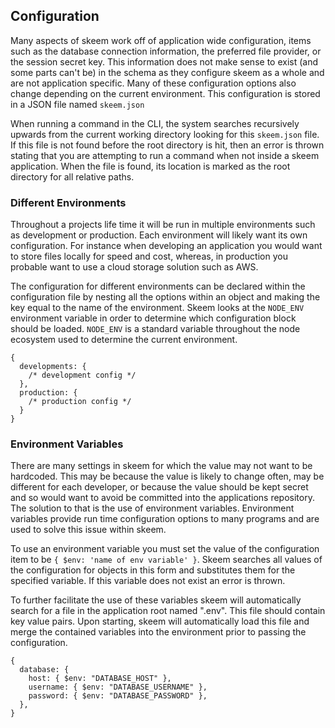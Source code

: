 ## Configuration

Many aspects of skeem work off of application wide configuration, items such as the database connection information, the preferred file provider, or the session secret key. This information does not make sense to exist (and some parts can't be) in the schema as they configure skeem as a whole and are not application specific. Many of these configuration options also change depending on the current environment. This configuration is stored in a JSON file named `skeem.json`

When running a command in the CLI, the system searches recursively upwards from the current working directory looking for this `skeem.json` file. If this file is not found before the root directory is hit, then an error is thrown stating that you are attempting to run a command when not inside a skeem application. When the file is found, its location is marked as the root directory for all relative paths.

### Different Environments

Throughout a projects life time it will be run in multiple environments such as development or production. Each environment will likely want its own configuration. For instance when developing an application you would want to store files locally for speed and cost, whereas, in production you probable want to use a cloud storage solution such as AWS.

The configuration for different environments can be declared within the configuration file by nesting all the options within an object and making the key equal to the name of the environment. Skeem looks at the `NODE_ENV` environment variable in order to determine which configuration block should be loaded. `NODE_ENV` is a standard variable throughout the node ecosystem used to determine the current environment.

```{.javascript caption="An example of a config with multiple environments."}
{
  developments: {
    /* development config */
  },
  production: {
    /* production config */
  }
}
```

### Environment Variables

There are many settings in skeem for which the value may not want to be hardcoded. This may be because the value is likely to change often, may be different for each developer, or because the value should be kept secret and so would want to avoid be committed into the applications repository. The solution to that is the use of environment variables. Environment variables provide run time configuration options to many programs and are used to solve this issue within skeem.

To use an environment variable you must set the value of the configuration item to be `{ $env: 'name of env variable' }`. Skeem searches all values of the configuration for objects in this form and substitutes them for the specified variable. If this variable does not exist an error is thrown.

To further facilitate the use of these variables skeem will automatically search for a file in the application root named ".env". This file should contain key value pairs. Upon starting, skeem will automatically load this file and merge the contained variables into the environment prior to passing the configuration.

```{.javascript caption="Configuration which uses enviroment variables to avoid exposing critical infomation"}
{
  database: {
    host: { $env: "DATABASE_HOST" },
    username: { $env: "DATABASE_USERNAME" },
    password: { $env: "DATABASE_PASSWORD" },
  },
}
```
